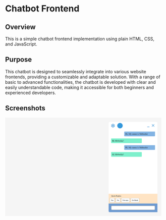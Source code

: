 # Chatbot Frontend

## Overview

This is a simple chatbot frontend implementation using plain HTML, CSS, and JavaScript.

## Purpose

 This chatbot is designed to seamlessly integrate into various website frontends, providing a customizable and adaptable solution. With a range of basic to advanced functionalities, the chatbot is developed with clear and easily understandable code, making it accessible for both beginners and experienced developers.

## Screenshots

![Chatbot Screenshot](screenshots/c1.png)
